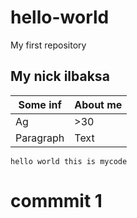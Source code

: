 # hello-world
My first repository
## My nick ilbaksa
| Some inf | About me |
| ----------- | ----------- |
| Ag | >30 |
| Paragraph | Text |

`hello world this is mycode`
# commmit 1